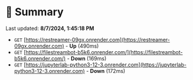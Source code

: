 # 📖 Summary
Last updated: **8/7/2024, 1:45:18 PM**

- `GET` [https://restreamer-09gx.onrender.com](https://restreamer-09gx.onrender.com) - **Up** (490ms)
- `GET` [https://filestreambot-b5k6.onrender.com/](https://filestreambot-b5k6.onrender.com/) - **Down** (169ms)
- `GET` [https://jupyterlab-python3-12-3.onrender.com](https://jupyterlab-python3-12-3.onrender.com) - **Down** (172ms)

